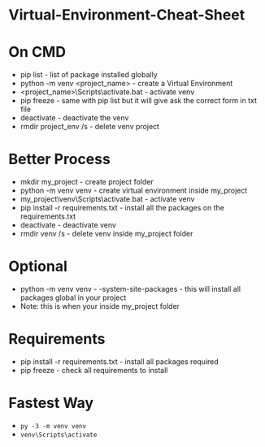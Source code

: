 # Virtual-Environment-Cheat-Sheet

# On CMD

- pip list - list of package installed globally
- python -m venv <project_name> - create a Virtual Environment
- <project_name>\Scripts\activate.bat - activate venv
- pip freeze - same with pip list but it will give ask the correct form in txt file
- deactivate - deactivate the venv
- rmdir project_env /s - delete venv project

# Better Process

- mkdir my_project - create project folder
- python -m venv venv - create virtual environment inside my_project
- my_project\venv\Scripts\activate.bat - activate venv
- pip install -r requirements.txt - install all the packages on the requirements.txt
- deactivate - deactivate venv
- rmdir venv /s - delete venv inside my_project folder

# Optional

- python -m venv venv - -system-site-packages - this will install all packages global in your project
- Note: this is when your inside my_project folder

# Requirements

- pip install -r requirements.txt - install all packages required
- pip freeze - check all requirements to install

# Fastest Way

- `py -3 -m venv venv`
- `venv\Scripts\activate`
